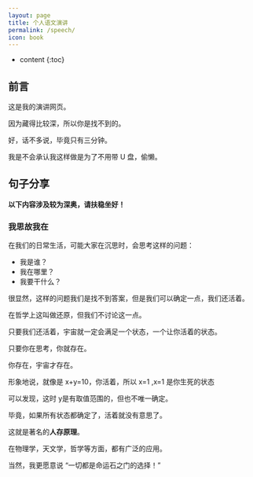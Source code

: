 ```yaml
---
layout: page
title: 个人语文演讲
permalink: /speech/
icon: book
---
```

* content
{:toc}

## 前言

这是我的演讲网页。

因为藏得比较深，所以你是找不到的。

好，话不多说，毕竟只有三分钟。

我是不会承认我这样做是为了不用带 U 盘，偷懒。

## 句子分享

**以下内容涉及较为深奥，请扶稳坐好！**

### 我思故我在

在我们的日常生活，可能大家在沉思时，会思考这样的问题：

* 我是谁？
* 我在哪里？
* 我要干什么？

很显然，这样的问题我们是找不到答案，但是我们可以确定一点，我们还活着。

在哲学上这叫做还原，但我们不讨论这一点。

只要我们还活着，宇宙就一定会满足一个状态，一个让你活着的状态。

只要你在思考，你就存在。

你存在，宇宙才存在。

形象地说，就像是 x+y=10，你活着，所以 x=1 ,x=1 是你生死的状态

可以发现，这时 y是有取值范围的，但也不唯一确定。

毕竟，如果所有状态都确定了，活着就没有意思了。

这就是著名的**人存原理**。

在物理学，天文学，哲学等方面，都有广泛的应用。

当然，我更愿意说 “一切都是命运石之门的选择！”

<iframe height=498 width=510 src=''https://player.youku.com/embed/XNTExNDg5NDgzMg=='' frameborder=0 'allowfullscreen'></iframe>
